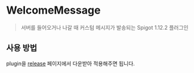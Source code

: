 # WelcomeMessage
> 서버를 들어오거나 나갈 때 커스텀 메시지가 발송되는 Spigot 1.12.2 플러그인

## 사용 방법

plugin을 [release](https://github.com/yeonho1/WelcomeMessage/releases/tag/v1.0) 페이지에서 다운받아 적용해주면 됩니다.

